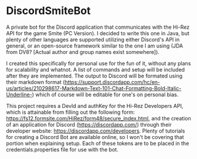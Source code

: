 # DiscordSmiteBot
A private bot for the Discord application that communicates with the Hi-Rez API for the game Smite (PC Version). I decided to write this one in Java, but plenty of other languages are supported utilizing either Discord's API in general, or an open-source framework similar to the one I am using (JDA from DV8? [Actual author and group names exist somewhere]).

I created this specifically for personal use for the fun of it, without any plans for scalability and whatnot. A list of commands and setup will be included after they are implemented. The output to Discord will be formated using their markdown format (https://support.discordapp.com/hc/en-us/articles/210298617-Markdown-Text-101-Chat-Formatting-Bold-Italic-Underline-) which of course will be editable for one's on personal bias.

This project requires a DevId and authKey for the Hi-Rez Developers API, which is attainable from filling out the following form: https://fs12.formsite.com/HiRez/form48/secure_index.html, and the creation of an application for Discord (https://discordapp.com/) through their developer website: https://discordapp.com/developers. Plenty of tutorials for creating a Discord Bot are available online, so I won't be covering that portion when explaining setup. Each of these tokens are to be placed in the credentials.properties file for use with the bot.
